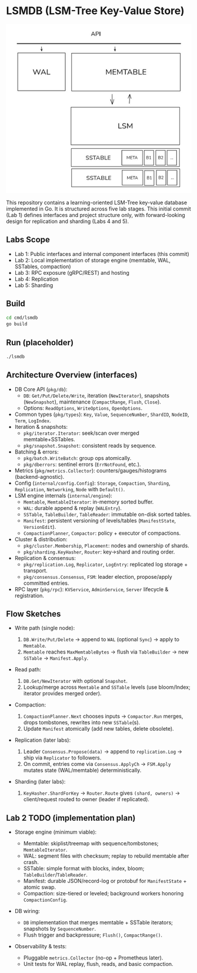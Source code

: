 # LSMDB (LSM-Tree Key-Value Store)
![Architecture photo](docs/images/photo_2025-09-18_17-47-05.jpg)

This repository contains a learning-oriented LSM-Tree key-value database implemented in Go. It is structured across five lab stages. This initial commit (Lab 1) defines interfaces and project structure only, with forward-looking design for replication and sharding (Labs 4 and 5).

## Labs Scope
- Lab 1: Public interfaces and internal component interfaces (this commit)
- Lab 2: Local implementation of storage engine (memtable, WAL, SSTables, compaction)
- Lab 3: RPC exposure (gRPC/REST) and hosting
- Lab 4: Replication
- Lab 5: Sharding

## Build
```bash
cd cmd/lsmdb
go build
```

## Run (placeholder)
```bash
./lsmdb
```

## Architecture Overview (interfaces)

- DB Core API (`pkg/db`):
  - `DB`: `Get/Put/Delete/Write`, iteration (`NewIterator`), snapshots (`NewSnapshot`), maintenance (`CompactRange`, `Flush`, `Close`).
  - Options: `ReadOptions`, `WriteOptions`, `OpenOptions`.
- Common types (`pkg/types`): `Key`, `Value`, `SequenceNumber`, `ShardID`, `NodeID`, `Term`, `LogIndex`.
- Iteration & snapshots:
  - `pkg/iterator.Iterator`: seek/scan over merged memtable+SSTables.
  - `pkg/snapshot.Snapshot`: consistent reads by sequence.
- Batching & errors:
  - `pkg/batch.WriteBatch`: group ops atomically.
  - `pkg/dberrors`: sentinel errors (`ErrNotFound`, etc.).
- Metrics (`pkg/metrics.Collector`): counters/gauges/histograms (backend-agnostic).
- Config (`internal/config.Config`): `Storage`, `Compaction`, `Sharding`, `Replication`, `Networking`, `Node` with `Default()`.
- LSM engine internals (`internal/engine`):
  - `Memtable`, `MemtableIterator`: in-memory sorted buffer.
  - `WAL`: durable append & replay (`WALEntry`).
  - `SSTable`, `TableBuilder`, `TableReader`: immutable on-disk sorted tables.
  - `Manifest`: persistent versioning of levels/tables (`ManifestState`, `VersionEdit`).
  - `CompactionPlanner`, `Compactor`: policy + executor of compactions.
- Cluster & distribution:
  - `pkg/cluster.Membership`, `Placement`: nodes and ownership of shards.
  - `pkg/sharding.KeyHasher`, `Router`: key→shard and routing order.
- Replication & consensus:
  - `pkg/replication.Log`, `Replicator`, `LogEntry`: replicated log storage + transport.
  - `pkg/consensus.Consensus`, `FSM`: leader election, propose/apply committed entries.
- RPC layer (`pkg/rpc`): `KVService`, `AdminService`, `Server` lifecycle & registration.

## Flow Sketches

- Write path (single node):
  1) `DB.Write/Put/Delete` → append to `WAL` (optional `Sync`) → apply to `Memtable`.
  2) `Memtable` reaches `MaxMemtableBytes` → flush via `TableBuilder` → new `SSTable` → `Manifest.Apply`.

- Read path:
  1) `DB.Get/NewIterator` with optional `Snapshot`.
  2) Lookup/merge across `Memtable` and `SSTable` levels (use bloom/Index; iterator provides merged order).

- Compaction:
  1) `CompactionPlanner.Next` chooses inputs → `Compactor.Run` merges, drops tombstones, rewrites into new `SSTable`(s).
  2) Update `Manifest` atomically (add new tables, delete obsolete).

- Replication (later labs):
  1) Leader `Consensus.Propose(data)` → append to `replication.Log` → ship via `Replicator` to followers.
  2) On commit, entries come via `Consensus.ApplyCh` → `FSM.Apply` mutates state (WAL/memtable) deterministically.

- Sharding (later labs):
  1) `KeyHasher.ShardForKey` → `Router.Route` gives `(shard, owners)` → client/request routed to owner (leader if replicated).

## Lab 2 TODO (implementation plan)

- Storage engine (minimum viable):
  - Memtable: skiplist/treemap with sequence/tombstones; `MemtableIterator`.
  - WAL: segment files with checksum; replay to rebuild memtable after crash.
  - SSTable: simple format with blocks, index, bloom; `TableBuilder`/`TableReader`.
  - Manifest: durable JSON/record-log or protobuf for `ManifestState` + atomic swap.
  - Compaction: size-tiered or leveled; background workers honoring `CompactionConfig`.

- DB wiring:
  - `DB` implementation that merges memtable + SSTable iterators; snapshots by `SequenceNumber`.
  - Flush trigger and backpressure; `Flush()`, `CompactRange()`.

- Observability & tests:
  - Pluggable `metrics.Collector` (no-op + Prometheus later).
  - Unit tests for WAL replay, flush, reads, and basic compaction.
